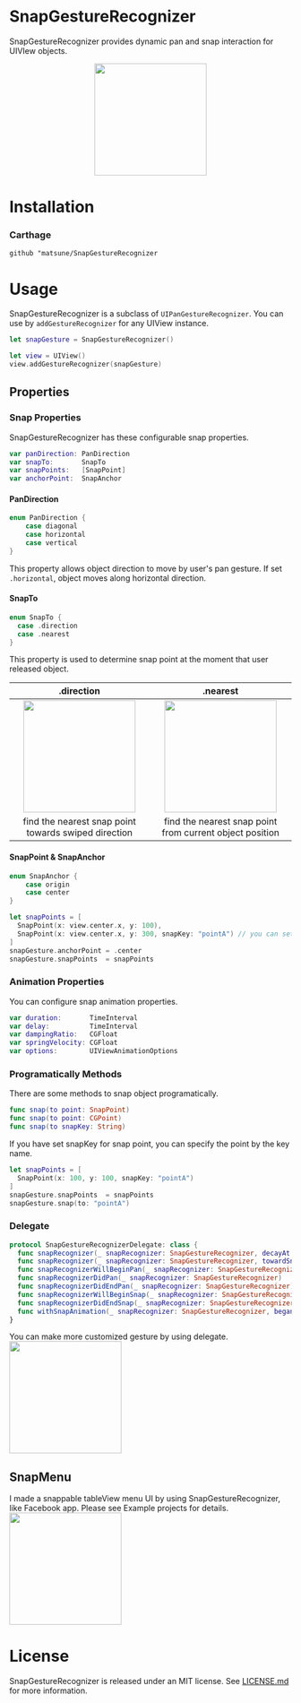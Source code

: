 # SnapGestureRecognizer
SnapGestureRecognizer provides dynamic pan and snap interaction for UIVIew objects.

<p align="center">
<img src="https://raw.githubusercontent.com/matsune/SnapGestureRecognizer/master/Assets/demo1.gif" width="200">
</p>

# Installation
### Carthage
`github "matsune/SnapGestureRecognizer`

# Usage
SnapGestureRecognizer is a subclass of `UIPanGestureRecognizer`. You can use by `addGestureRecognizer` for any UIView instance.
```swift
let snapGesture = SnapGestureRecognizer()

let view = UIView()
view.addGestureRecognizer(snapGesture)
```

## Properties
### Snap Properties
SnapGestureRecognizer has these configurable snap properties.
```swift
var panDirection: PanDirection
var snapTo:       SnapTo
var snapPoints:   [SnapPoint]
var anchorPoint:  SnapAnchor
```

#### PanDirection
```swift
enum PanDirection {
    case diagonal
    case horizontal
    case vertical
}
```
This property allows object direction to move by user's pan gesture.
If set `.horizontal`, object moves along horizontal direction. 

#### SnapTo
```swift
enum SnapTo {
  case .direction
  case .nearest
}
```
This property is used to determine snap point at the moment that user released object.

|.direction|.nearest|
|:-:|:-:|
|<img src="https://raw.githubusercontent.com/matsune/SnapGestureRecognizer/master/Assets/direction.gif" width="200">|<img src="https://raw.githubusercontent.com/matsune/SnapGestureRecognizer/master/Assets/nearest.gif" width="200">|
|find the nearest snap point towards swiped direction|find the nearest snap point from current object position|

#### SnapPoint & SnapAnchor
```swift
enum SnapAnchor {
    case origin
    case center
}

let snapPoints = [
  SnapPoint(x: view.center.x, y: 100),
  SnapPoint(x: view.center.x, y: 300, snapKey: "pointA") // you can set key to point
]
snapGesture.anchorPoint = .center
snapGesture.snapPoints  = snapPoints
```

### Animation Properties
You can configure snap animation properties.
```swift
var duration:       TimeInterval
var delay:          TimeInterval
var dampingRatio:   CGFloat
var springVelocity: CGFloat
var options:        UIViewAnimationOptions
```

### Programatically Methods
There are some methods to snap object programatically.
```swift
func snap(to point: SnapPoint)
func snap(to point: CGPoint)
func snap(to snapKey: String)
```
If you have set snapKey for snap point, you can specify the point by the key name.
```swift
let snapPoints = [
  SnapPoint(x: 100, y: 100, snapKey: "pointA")
]
snapGesture.snapPoints  = snapPoints
snapGesture.snap(to: "pointA")
```

### Delegate
```swift
protocol SnapGestureRecognizerDelegate: class {
  func snapRecognizer(_ snapRecognizer: SnapGestureRecognizer, decayAt point: CGPoint) -> CGFloat
  func snapRecognizer(_ snapRecognizer: SnapGestureRecognizer, towardSnapPointAt point: CGPoint) -> CGPoint
  func snapRecognizerWillBeginPan(_ snapRecognizer: SnapGestureRecognizer)
  func snapRecognizerDidPan(_ snapRecognizer: SnapGestureRecognizer)
  func snapRecognizerDidEndPan(_ snapRecognizer: SnapGestureRecognizer)
  func snapRecognizerWillBeginSnap(_ snapRecognizer: SnapGestureRecognizer, began: SnapPoint, toward: SnapPoint)
  func snapRecognizerDidEndSnap(_ snapRecognizer: SnapGestureRecognizer, began: SnapPoint, toward: SnapPoint)
  func withSnapAnimation(_ snapRecognizer: SnapGestureRecognizer, began: SnapPoint, toward: SnapPoint)
}
```
You can make more customized gesture by using delegate.  
<img src="https://raw.githubusercontent.com/matsune/SnapGestureRecognizer/master/Assets/demo2.gif" width="200">

## SnapMenu
I made a snappable tableView menu UI by using SnapGestureRecognizer, like Facebook app. Please see Example projects for details.  
<img src="https://raw.githubusercontent.com/matsune/SnapGestureRecognizer/master/Assets/demo3.gif" width="200">

# License
SnapGestureRecognizer is released under an MIT license. See [LICENSE.md](LICENSE.md) for more information.
